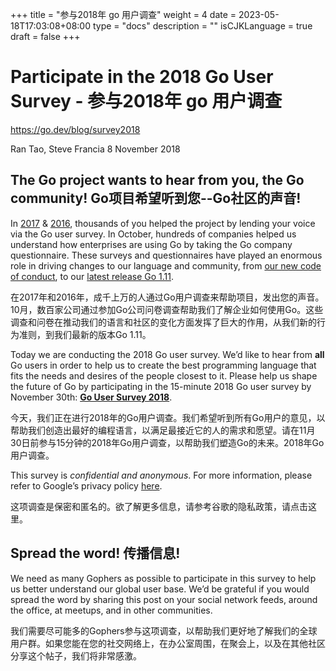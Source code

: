 +++
title = "参与2018年 go 用户调查"
weight = 4
date = 2023-05-18T17:03:08+08:00
type = "docs"
description = ""
isCJKLanguage = true
draft = false
+++

# Participate in the 2018 Go User Survey -  参与2018年 go 用户调查

https://go.dev/blog/survey2018

Ran Tao, Steve Francia
8 November 2018

## The Go project wants to hear from you, the Go community! Go项目希望听到您--Go社区的声音!

In [2017](https://blog.golang.org/survey2017-results) & [2016](https://blog.golang.org/survey2016-results), thousands of you helped the project by lending your voice via the Go user survey. In October, hundreds of companies helped us understand how enterprises are using Go by taking the Go company questionnaire. These surveys and questionnaires have played an enormous role in driving changes to our language and community, from [our new code of conduct](https://blog.golang.org/conduct-2018), to our [latest release Go 1.11](https://blog.golang.org/go1.11).

在2017年和2016年，成千上万的人通过Go用户调查来帮助项目，发出您的声音。10月，数百家公司通过参加Go公司问卷调查帮助我们了解企业如何使用Go。这些调查和问卷在推动我们的语言和社区的变化方面发挥了巨大的作用，从我们新的行为准则，到我们最新的版本Go 1.11。

Today we are conducting the 2018 Go user survey. We’d like to hear from **all** Go users in order to help us to create the best programming language that fits the needs and desires of the people closest to it. Please help us shape the future of Go by participating in the 15-minute 2018 Go user survey by November 30th: [**Go User Survey 2018**](https://goo.gl/8Vzquh).

今天，我们正在进行2018年的Go用户调查。我们希望听到所有Go用户的意见，以帮助我们创造出最好的编程语言，以满足最接近它的人的需求和愿望。请在11月30日前参与15分钟的2018年Go用户调查，以帮助我们塑造Go的未来。2018年Go用户调查。

This survey is *confidential and anonymous*. For more information, please refer to Google’s privacy policy [here](https://policies.google.com/privacy).

这项调查是保密和匿名的。欲了解更多信息，请参考谷歌的隐私政策，请点击这里。

## Spread the word! 传播信息!

We need as many Gophers as possible to participate in this survey to help us better understand our global user base. We’d be grateful if you would spread the word by sharing this post on your social network feeds, around the office, at meetups, and in other communities.

我们需要尽可能多的Gophers参与这项调查，以帮助我们更好地了解我们的全球用户群。如果您能在您的社交网络上，在办公室周围，在聚会上，以及在其他社区分享这个帖子，我们将非常感激。
